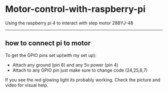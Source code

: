 # Motor-control-with-raspberry-pi
Using the raspberry pi 4 to interact with step motor 28BYJ-48

---
how to connect pi to motor
-
To get the GPIO pins set up(with my set up):

- Attach any ground (pin 6) and any 5v power (pin 4)
- Attach to any GPIO pin just make sure to change code (24,25,8,7)

If you see the red glowing light its probably working.
Check the picture and video for visual help.
  

